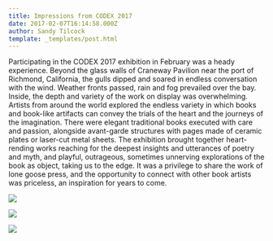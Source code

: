 ```yaml
---
title: Impressions from CODEX 2017
date: 2017-02-07T16:14:58.000Z
author: Sandy Tilcock
template: _templates/post.html
---
```

Participating in the CODEX 2017 exhibition in February was a heady experience. Beyond the glass walls of Craneway Pavilion near the port of Richmond, California, the gulls dipped and soared in endless conversation with the wind. Weather fronts passed, rain and fog prevailed over the bay. Inside, the depth and variety of the work on display was overwhelming. Artists from around the world explored the endless variety in which books and book-like artifacts can convey the trials of the heart and the journeys of the imagination. There were elegant traditional books executed with care and passion, alongside avant-garde structures with pages made of ceramic plates or laser-cut metal sheets. The exhibition brought together heart-rending works reaching for the deepest insights and utterances of poetry and myth, and playful, outrageous, sometimes unnerving explorations of the book as object, taking us to the edge. It was a privilege to share the work of lone goose press, and the opportunity to connect with other book artists was priceless, an inspiration for years to come.

![](https://lonegoosepress.com/assets/img/new/Codex-1.jpg)

![](https://lonegoosepress.com/assets/img/new/Codex-2.jpg)

![](https://lonegoosepress.com/assets/img/new/Codex-3.jpg)

